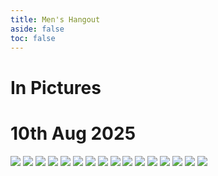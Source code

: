 ```yaml
---
title: Men's Hangout
aside: false
toc: false
---
```



<div class="text-center p-10">
    <h1 class="font-bold text-4xl mb-4">In Pictures</h1>
    <h1 class="text-3xl">10th Aug 2025</h1>
</div>



<div class="p-5 sm:p-8">
    <div class="columns-1 gap-5 sm:columns-2 sm:gap-8 md:columns-3 lg:columns-3 [&>img:not(:first-child)]:mt-8">
        <img src="/WhatsApp Image 2025-08-13 at 17.53.39_bd17495b.webp"/>
        <img src="/IMG-20250813-WA0002.webp"/>
        <img src="/IMG-20250813-WA0003.webp"/>
        <img src="/IMG-20250813-WA0004.webp"/>
        <img src="/IMG-20250813-WA0005.webp"/>
        <img src="/WhatsApp Image 2025-08-10 at 21.26.25_3f00b4b7.webp"/>
        <img src="/WhatsApp Image 2025-08-10 at 21.26.25_e42bfa1a.webp"/>
        <img src="/WhatsApp Image 2025-08-10 at 21.26.31_54c2f8f3.webp"/>
        <img src="/WhatsApp Image 2025-08-10 at 21.27.29_c476c930.webp"/>
        <img src="/WhatsApp Image 2025-08-10 at 21.27.30_5fb7a0f0.webp"/>
        <img src="/WhatsApp Image 2025-08-10 at 21.27.32_584484bf.webp"/>
        <img src="/WhatsApp Image 2025-08-10 at 21.27.33_d694c98f.webp"/>
        <img src="/WhatsApp Image 2025-08-10 at 21.27.34_1d244885.webp"/>
        <img src="/WhatsApp Image 2025-08-10 at 21.27.34_c890cc7a.webp"/>
        <img src="/WhatsApp Image 2025-08-10 at 21.27.35_8fbe81ae.webp"/>
        <img src="/WhatsApp Image 2025-08-10 at 21.27.41_70f8b2b0.webp"/>
    </div>
</div>

<!--credit by Surjith S M -->